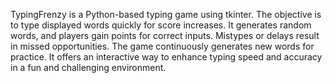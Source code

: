 TypingFrenzy is a Python-based typing game using tkinter. The objective is to type displayed words quickly for score increases. It generates random words, and players gain points for correct inputs. Mistypes or delays result in missed opportunities. The game continuously generates new words for practice. It offers an interactive way to enhance typing speed and accuracy in a fun and challenging environment.

